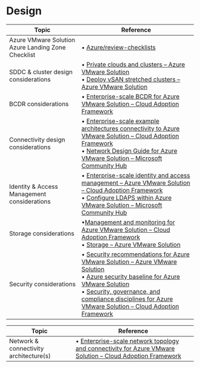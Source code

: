 # Design

| **Topic** |  **Reference**  |
|--------|-----|
| Azure VMware Solution Azure Landing Zone Checklist | • [Azure/review-checklists](https://github.com/Azure/review-checklists) |
| SDDC & cluster design considerations  | • [Private clouds and clusters – Azure VMware Solution](https://learn.microsoft.com/azure/azure-vmware/concepts-private-clouds-clusters) <br> • [Deploy vSAN stretched clusters – Azure VMware Solution](https://learn.microsoft.com/azure/azure-vmware/deploy-vsan-stretched-clusters) |
| BCDR considerations  | • [Enterprise-scale BCDR for Azure VMware Solution – Cloud Adoption Framework](https://learn.microsoft.com/azure/cloud-adoption-framework/scenarios/azure-vmware/eslz-business-continuity-and-disaster-recovery) |
| Connectivity design considerations | • [Enterprise-scale example architectures connectivity to Azure VMware Solution – Cloud Adoption Framework](https://learn.microsoft.com/azure/cloud-adoption-framework/scenarios/azure-vmware/example-architectures) <br> • [Network Design Guide for Azure VMware Solution – Microsoft Community Hub](https://techcommunity.microsoft.com/t5/itops-talk-blog/network-design-guide-for-azure-vmware-solution/ba-p/3832546) |
| Identity & Access Management considerations  | • [Enterprise-scale identity and access management – Azure VMware Solution – Cloud Adoption Framework](https://learn.microsoft.com/azure/cloud-adoption-framework/scenarios/azure-vmware/eslz-identity-and-access-management) <br> • [Configure LDAPS within Azure VMware Solution – Microsoft Community Hub](https://techcommunity.microsoft.com/t5/fasttrack-for-azure/configure-ldaps-within-azure-vmware-solution/ba-p/3725759) |
| Storage considerations   | •[Management and monitoring for Azure VMware Solution – Cloud Adoption Framework](https://learn.microsoft.com/azure/cloud-adoption-framework/scenarios/azure-vmware/eslz-management-and-monitoring#storage-considerations) <br> • [Storage – Azure VMware Solution](https://learn.microsoft.com/azure/azure-vmware/concepts-storage) |
| Security considerations | • [Security recommendations for Azure VMware Solution – Azure VMware Solution](https://learn.microsoft.com/azure/azure-vmware/concepts-security-recommendations) <br> • [Azure security baseline for Azure VMware Solution](https://learn.microsoft.com/security/benchmark/azure/baselines/azure-vmware-solution-security-baseline?toc=%2Fazure%2Fazure-vmware%2Ftoc.json) <br> • [Security, governance, and compliance disciplines for Azure VMware Solution – Cloud Adoption Framework](https://learn.microsoft.com/azure/cloud-adoption-framework/scenarios/azure-vmware/eslz-security-governance-and-compliance#security) |

| Topic | Reference |
| ---    |  --- |
| Network & connectivity architecture(s) | • [Enterprise-scale network topology and connectivity for Azure VMware Solution – Cloud Adoption Framework](https://learn.microsoft.com/azure/cloud-adoption-framework/scenarios/azure-vmware/eslz-network-topology-connectivity) |
